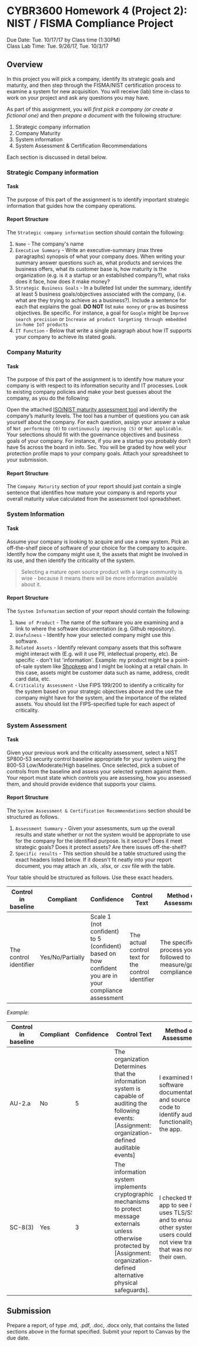 # CYBR3600 Homework 4 (Project 2): NIST / FISMA Compliance Project
Due Date: Tue. 10/17/17 by Class time (1:30PM)  
Class Lab Time: Tue. 9/26/17, Tue. 10/3/17

## Overview
In this project you will pick a company, identify its strategic goals and maturity, and then step through the FISMA/NIST certification process to examine a system for new acquisition. You will receive (lab) time in-class to work on your project and ask any questions you may have.

As part of this assignment, you will *first pick a company (or create a fictional one)* and then *prepare a document* with the following structure:

1. Strategic company information
2. Company Maturity
3. System information
4. System Assessment & Certification Recommendations

Each section is discussed in detail below.

### Strategic Company information
#### Task
The purpose of this part of the assignment is to identify important strategic information that guides how the company operations.

#### Report Structure
The `Strategic company information` section should contain the following:

1. `Name` - The company's name
2. `Executive Summary` - Write an executive-summary (max three paragraphs) synopsis of what your company does. When writing your summary answer questions such as, what products and services the business offers, what its customer base is, how maturity is the organization (e.g. is it a startup or an established company?), what risks does it face, how does it make money?
3. `Strategic Business Goals` - In a bulleted list under the summary, identify at least 5 business goals/objectives associated with the company, (i.e. what are they trying to achieve as a business?). Include a sentence for each that explains the goal. **DO NOT** list `make money` or `grow` as business objectives. Be specific. For instance, a goal for `Google` might be `Improve search precision` or `Increase ad product targeting through embedded in-home IoT products`
4. `IT Function` - Below that write a single paragraph about how IT supports your company to achieve its stated goals.

### Company Maturity
#### Task
The purpose of this part of the assignment is to identify how mature your company is with respect to its information security and IT processes. Look to existing company policies and make your best guesses about the company, as you do the following:

Open the attached [ISO/NIST maturity assessment tool](./assessment-tool.xlsm) and identify the company’s maturity levels. The tool has a number of questions you can ask yourself about the company. For each question, assign your answer a value of `Not performing (0)` to `continuously improving (5)` or `Not applicable`. Your selections should fit with the governance objectives and business goals of your company. For instance, if you are a startup you probably don’t have 5s across the board in info. Sec. You will be graded by how well your protection profile maps to your company goals. Attach your spreadsheet to your submission.

#### Report Structure
The `Company Maturity` section of your report should just contain a single sentence that identifies how mature your company is and reports your overall maturity value calculated from the assessment tool spreadsheet.

### System Information
#### Task
Assume your company is looking to acquire and use a new system. Pick an off-the-shelf piece of software of your choice for the company to acquire. Identify how the company might use it, the assets that might be involved in its use, and then identify the criticality of the system.
> Selecting a mature open source product with a large community is wise - because it means there will be more information available about it.

#### Report Structure
The `System Information` section of your report should contain the following:

1. `Name of Product` - The name of the software you are examining and a link to where the software documentation (e.g. Github repository).
2. `Usefulness` - Identify how your selected company might use this software.
3. `Related Assets` - Identify relevant company assets that this software might interact with (E.g. will it use PII, intellectual property, etc). Be specific - don't list 'information'. Example: my product might be a point-of-sale system like [Shopkeep](https://www.shopkeep.com/) and I might be looking at a retail chain. In this case, assets might be customer data such as name, address, credit card data, etc.
4. `Criticality Assessment` - Use FIPS 199/200 to identify a criticality for the system based on your strategic objectives above and the use the company might have for the system, and the importance of the related assets. You should list the FIPS-specified tuple for each aspect of criticality.

### System Assessment
#### Task
Given your previous work and the criticality assessment, select a NIST SP800-53 security control baseline appropriate for your system using the 800-53 Low/Moderate/High baselines. Once selected, pick a subset of controls from the baseline and assess your selected system against them. Your report must state which controls you are assessing, how you assessed them, and should provide evidence that supports your claims.

#### Report Structure
The `System Assessment & Certification Recommendations` section should be structured as follows.

1. `Assessment Summary` - Given your assessments, sum up the overall results and state whether or not the system would be appropriate to use for the company for the identified purpose. Is it secure? Does it meet strategic goals? Does it protect assets? Are there issues off-the-shelf?
2. `Specific results` - This section should be a table structured using the exact headers listed below. If it doesn't fit neatly into your report document, you may attach an .xls, .xlsx, or .csv file with the table.

Your table should be structured as follows. Use these exact headers.

| Control in baseline | Compliant	| Confidence | Control Text	| Method of Assessment | Compliance Evidence |
|---------------------|-----------|------------|--------------|--------------|--------------------|
| The control identifier | Yes/No/Partially | Scale 1 (not confident) to 5 (confident) based on how confident you are in your compliance assessment | The actual control text for the control identifier | The specific process you followed to measure/gauge compliance | The specific evidence you found by conducting the method of assessment that supports your claim |

*Example:*

| Control in baseline | Compliant	| Confidence | Control Text	| Method of Assessment | Compliance Evidence |
|---------------------|-----------|------------|--------------|--------------|--------------------|
AU-2.a | No | 5 | The organization Determines that the information system is capable of auditing the following events: [Assignment: organization-defined auditable events] |I examined the software documentation and source code to identify audit functionality in the app. |	There was no audit component present, so the system is by default not able to capture the events.|
SC-8(3) |	Yes| 3 |The information system implements cryptographic mechanisms to protect message externals unless otherwise protected by [Assignment: organization-defined alternative physical safeguards].	| I checked the app to see if it uses TLS/SSL and to ensure other system users could not view traffic that was not their own. |	The webservice uses TLS/SSL (https). Personnel messages are protected by the functionality in messenger.php and the audit system (code files in /var/www/html/audit). I could only access headers and routing information for messages sent to me, messages sent by me to target users, or if I was using a system admin account.

## Submission
Prepare a report, of type .md, .pdf, .doc, .docx only, that contains the listed sections above in the format specified. Submit your report to Canvas by the due date.

